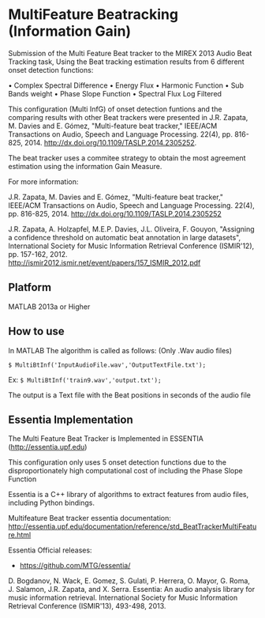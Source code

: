 MultiFeature Beatracking (Information Gain)
=========================================== 

Submission of the Multi Feature Beat tracker to the MIREX 2013 Audio Beat Tracking task,
Using the Beat tracking estimation results from 6 different onset detection functions:

• Complex Spectral Difference
• Energy Flux
• Harmonic Function
• Sub Bands weight
• Phase Slope Function
• Spectral Flux Log Filtered

This configuration (Multi InfG) of onset detection funtions and the comparing results with other Beat trackers were presented in J.R. Zapata, M. Davies and E. Gómez, "Multi-feature beat tracker," IEEE/ACM Transactions on Audio, Speech and Language Processing. 22(4), pp. 816-825, 2014. http://dx.doi.org/10.1109/TASLP.2014.2305252.

The beat tracker uses a commitee strategy to obtain the most agreement estimation using the information Gain Measure.

For more information:

J.R. Zapata, M. Davies and E. Gómez, "Multi-feature beat tracker," IEEE/ACM Transactions on Audio, Speech and Language Processing. 22(4), pp. 816-825, 2014. http://dx.doi.org/10.1109/TASLP.2014.2305252

J.R. Zapata, A. Holzapfel, M.E.P. Davies, J.L. Oliveira, F. Gouyon, "Assigning a confidence threshold on automatic beat annotation in large datasets", International Society for Music Information Retrieval Conference (ISMIR'12), pp. 157-162, 2012. 
http://ismir2012.ismir.net/event/papers/157_ISMIR_2012.pdf

Platform 
----------
MATLAB 2013a or Higher

How to use
----------

In MATLAB The algorithm is called as follows: (Only .Wav audio files)

<code>$ MultiBtInf('InputAudioFile.wav','OutputTextFile.txt'); </code>

Ex:
<code>$ MultiBtInf('train9.wav','output.txt'); </code>

The output is a Text file with the Beat positions in seconds of the audio file

Essentia Implementation
-----------------------

The Multi Feature Beat Tracker is Implemented in ESSENTIA (http://essentia.upf.edu)

This configuration only uses 5 onset detection functions due to the disproportionately high computational cost of including the Phase Slope Function

Essentia is a C++ library of algorithms to extract features from audio files, including Python bindings.

Multifeature Beat tracker essentia documentation:
http://essentia.upf.edu/documentation/reference/std_BeatTrackerMultiFeature.html

Essentia Official releases:

* https://github.com/MTG/essentia/

D. Bogdanov, N. Wack, E. Gomez, S. Gulati, P. Herrera, O. Mayor, G. Roma, J. Salamon, J.R. Zapata, and X. Serra. 
Essentia: An audio analysis library for music information retrieval. International Society for Music Information Retrieval Conference (ISMIR'13),  493-498, 2013.



